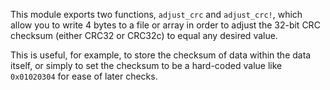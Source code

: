 This module exports two functions, `adjust_crc` and `adjust_crc!`, which allow you to write 4 bytes to a file or array in order to adjust the 32-bit CRC checksum (either CRC32 or CRC32c) to equal any desired value.

This is useful, for example, to store the checksum of data within the data itself, or simply to set the checksum to be a hard-coded value like `0x01020304` for ease of later checks.
